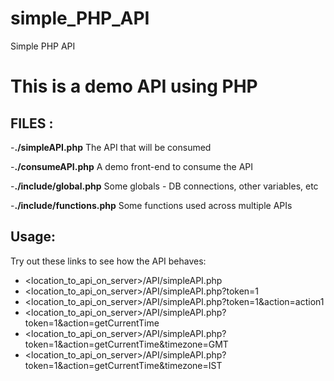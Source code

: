 # simple_PHP_API
Simple PHP API

# This is a demo API using PHP

## FILES :

-**./simpleAPI.php** The API that will be consumed

-**./consumeAPI.php** A demo front-end to consume the API

-**./include/global.php** Some globals - DB connections, other variables, etc

-**./include/functions.php** Some functions used across multiple APIs

## Usage:
Try out these links to see how the API behaves:
- <location_to_api_on_server>/API/simpleAPI.php
- <location_to_api_on_server>/API/simpleAPI.php?token=1
- <location_to_api_on_server>/API/simpleAPI.php?token=1&action=action1
- <location_to_api_on_server>/API/simpleAPI.php?token=1&action=getCurrentTime
- <location_to_api_on_server>/API/simpleAPI.php?token=1&action=getCurrentTime&timezone=GMT
- <location_to_api_on_server>/API/simpleAPI.php?token=1&action=getCurrentTime&timezone=IST